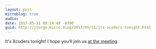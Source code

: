 ```yaml
---
layout: post
microblog: true
audio: 
date: 2017-05-11 08:14:48 -0700
guid: http://jsorge.micro.blog/2017/05/11/its-xcoders-tonight.html
---
```

It's Xcoders tonight! I hope you'll join us [at the meeting](https://www.meetup.com/xcoders/events/236892781/).
